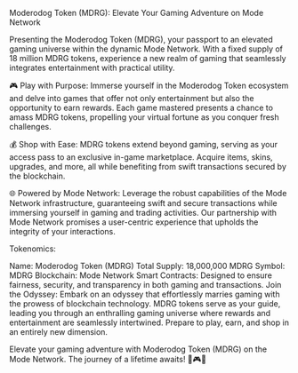 Moderodog Token (MDRG): Elevate Your Gaming Adventure on Mode Network

Presenting the Moderodog Token (MDRG), your passport to an elevated gaming universe within the dynamic Mode Network. With a fixed supply of 18 million MDRG tokens, experience a new realm of gaming that seamlessly integrates entertainment with practical utility.

🎮 Play with Purpose: Immerse yourself in the Moderodog Token ecosystem and delve into games that offer not only entertainment but also the opportunity to earn rewards. Each game mastered presents a chance to amass MDRG tokens, propelling your virtual fortune as you conquer fresh challenges.

💰 Shop with Ease: MDRG tokens extend beyond gaming, serving as your access pass to an exclusive in-game marketplace. Acquire items, skins, upgrades, and more, all while benefiting from swift transactions secured by the blockchain.

🌐 Powered by Mode Network: Leverage the robust capabilities of the Mode Network infrastructure, guaranteeing swift and secure transactions while immersing yourself in gaming and trading activities. Our partnership with Mode Network promises a user-centric experience that upholds the integrity of your interactions.

Tokenomics:

Name: Moderodog Token (MDRG)
Total Supply: 18,000,000 MDRG
Symbol: MDRG
Blockchain: Mode Network
Smart Contracts: Designed to ensure fairness, security, and transparency in both gaming and transactions.
Join the Odyssey:
Embark on an odyssey that effortlessly marries gaming with the prowess of blockchain technology. MDRG tokens serve as your guide, leading you through an enthralling gaming universe where rewards and entertainment are seamlessly intertwined. Prepare to play, earn, and shop in an entirely new dimension.

Elevate your gaming adventure with Moderodog Token (MDRG) on the Mode Network. The journey of a lifetime awaits! 🚀🎮🌟
